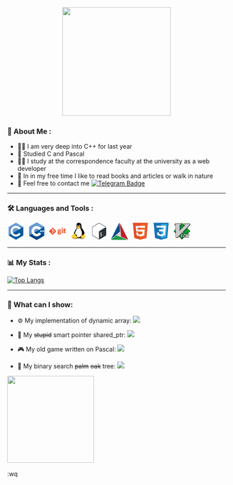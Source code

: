 <div id="header" align="center">
<img src="https://media.giphy.com/media/i4MAH84pqe2m2aVojc/giphy.gif" width=250 height=250/>
</div>

### :penguin: About Me :
- 🧙‍♂️ I am very deep into C++ for last year
- 🔭 Studied C and Pascal
- 👨‍🎓 I study at the correspondence faculty at the university as a web developer
- 📖 In in my free time I like to read books and articles or walk in nature
- 📲 Feel free to contact me <a href="https://t.me/mak_aki">
    <img src="https://img.shields.io/badge/Telegram-blue?logo=Telegram&logoColor=white&style=for-the-badge" alt="Telegram Badge"/>
  </a>

 
---


### :hammer_and_wrench: Languages and Tools :
<div>
  <img src="https://raw.githubusercontent.com/devicons/devicon/1119b9f84c0290e0f0b38982099a2bd027a48bf1/icons/c/c-original.svg" title="C" alt="C" width="40" height="40"/>&nbsp;
  <img src="https://raw.githubusercontent.com/devicons/devicon/1119b9f84c0290e0f0b38982099a2bd027a48bf1/icons/cplusplus/cplusplus-original.svg" title="C++" alt="C++" width="40" height="40"/>&nbsp;
  <img src="https://raw.githubusercontent.com/devicons/devicon/1119b9f84c0290e0f0b38982099a2bd027a48bf1/icons/git/git-plain-wordmark.svg" title="Git" alt="Git" width="40" height="40"/>&nbsp;
  <img src="https://raw.githubusercontent.com/devicons/devicon/1119b9f84c0290e0f0b38982099a2bd027a48bf1/icons/linux/linux-original.svg" title="Linux" alt="Linux" width="40" height="40"/>&nbsp;
  <img src="https://raw.githubusercontent.com/devicons/devicon/1119b9f84c0290e0f0b38982099a2bd027a48bf1/icons/bash/bash-original.svg" title="Bash" alt="Bash" width="40" height="40"/>&nbsp;
  <img src="https://raw.githubusercontent.com/devicons/devicon/1119b9f84c0290e0f0b38982099a2bd027a48bf1/icons/cmake/cmake-original.svg" title="CMake" alt="CMake" width="40" height="40"/>&nbsp;
  <img src="https://raw.githubusercontent.com/devicons/devicon/1119b9f84c0290e0f0b38982099a2bd027a48bf1/icons/html5/html5-original.svg" title="html" alt="html" width="40" height="40"/>&nbsp;
  <img src="https://raw.githubusercontent.com/devicons/devicon/1119b9f84c0290e0f0b38982099a2bd027a48bf1/icons/css3/css3-original.svg" title="css" alt="css" width="40" height="40"/>&nbsp;
  <img src="https://raw.githubusercontent.com/devicons/devicon/1119b9f84c0290e0f0b38982099a2bd027a48bf1/icons/vim/vim-original.svg" title="Vim" alt="Vim" width="40" height="40"/>&nbsp;
  
</div>

---

### 📊 My Stats :

[![Top Langs](https://github-readme-stats.vercel.app/api/top-langs/?username=maxnet663&hide=makefile,cmake&show_icons=true&theme=dracula)](https://github.com/anuraghazra/github-readme-stats)

---

### 🐳 What can I show:
- ⚙️ My implementation of dynamic array:  <a href="https://github.com/maxnet663/dynamic_array">
    <img src="https://img.shields.io/badge/dynamic_array-red?logo=cplusplus"/>
</a>

- 🧠 My ~~stupid~~ smart pointer shared_ptr:  <a href="https://github.com/maxnet663/shared_ptr">
    <img src="https://img.shields.io/badge/shared_ptr-blue?logo=cplusplus"/>
</a>

- 🎮 My old game written on Pascal:  <a href="https://github.com/maxnet663/Game_on_Pascal">
    <img src="https://img.shields.io/badge/Pascal_Game-yellow"/>
</a>

- 🌴 My binary search ~~palm~~ ~~oak~~ tree:  <a href="https://github.com/maxnet663/binary_search_tree">
    <img src="https://img.shields.io/badge/BST-green"/>
</a>


<div id="header">
<img src="https://media.giphy.com/media/j7k6JOp8LufhXspVfu/giphy.gif" width=200 height=200/>
</div>

:wq
<!--
**maxnet663/maxnet663** is a ✨ _special_ ✨ repository because its `README.md` (this file) appears on your GitHub profile.

Here are some ideas to get you started:

- 🔭 I’m currently working on ...
- 🌱 I’m currently learning ...
- 👯 I’m looking to collaborate on ...
- 🤔 I’m looking for help with ...
- 💬 Ask me about ...
- 📫 How to reach me: ...
- 😄 Pronouns: ...
- ⚡ Fun fact: ...
-->
